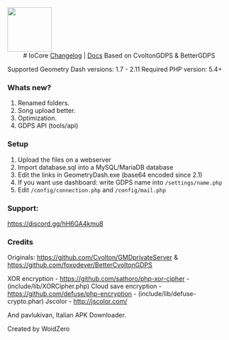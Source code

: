 <img src="https://woidzero.xyz/assets/iocore.png" width="100">

 <div align="center">
  # IoCore
  <a href="https://woidzero.xyz/articles/iocore/changelog.html">Changelog</a> | <a href="https://woidzero.xyz/articles/iocore/docs.html">Docs</a>
  Based on CvoltonGDPS & BetterGDPS
</div>
 
Supported Geometry Dash versions: 1.7 - 2.11
Required PHP version: 5.4+

### Whats new?
1) Renamed folders.
2) Song upload better.
3) Optimization.
4) GDPS API (tools/api)

### Setup
1) Upload the files on a webserver
2) Import database.sql into a MySQL/MariaDB database
3) Edit the links in GeometryDash.exe (base64 encoded since 2.1)
4) If you want use dashboard: write GDPS name into `/settings/name.php`
5) Edit `/config/connection.php` and `/config/mail.php`

### Support:
https://discord.gg/hH6GA4kmu8

### Credits
Originals: https://github.com/Cvolton/GMDprivateServer & https://github.com/foxodever/BetterCvoltonGDPS

XOR encryption - https://github.com/sathoro/php-xor-cipher - (include/lib/XORCipher.php)
Cloud save encryption - https://github.com/defuse/php-encryption - (include/lib/defuse-crypto.phar)
Jscolor - http://jscolor.com/

And pavlukivan, Italian APK Downloader.


Created by WoidZero
